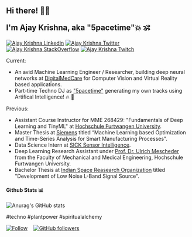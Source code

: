 <h2> Hi there! 👋🏼
  
I'm Ajay Krishna, aka "5pacetime"💥 🕉️ </h2>

[![Ajay Krishna Linkedin](https://img.shields.io/badge/LinkedIn-0077B5?style=for-the-badge&logo=linkedin&logoColor=white)](https://www.linkedin.com/in/ajay-krishna-2031a5119/)
[![Ajay Krishna Twitter](https://img.shields.io/badge/Twitter-1DA1F2?style=for-the-badge&logo=twitter&logoColor=white)](https://twitter.com/ajaykrsna)
[![Ajay Krishna StackOverflow](https://img.shields.io/badge/StackOverflow-F48024?style=for-the-badge&logo=stackoverflow&logoColor=white)](https://stackoverflow.com/users/19239428/ajay-krishna)
[![Ajay Krishna Twitch](https://img.shields.io/badge/Twitch-6441A4?style=for-the-badge&logo=twitch&logoColor=white)](https://www.twitch.tv/ajay_krsna)

Current: 

- An avid Machine Learning Engineer / Researcher, building deep neural networks at [DigitalMedCare](https://digitalmedcare.de/) for Computer Vision and Virtual Reality based applications.
- Part-time Techno DJ as ["5pacetime"](https://instagram.com/5pacetime) generating my own tracks using Artifical Intelligence! 🔥 🚀

Previous:

- Assistant Course Instructor for MME 268429: "Fundamentals of Deep Learning and TinyML" at [Hochschule Furtwangen University](https://www.hs-furtwangen.de/).
- Master Thesis at [Siemens](https://www.siemens.com) titled “Machine Learning based Optimization and Time-Series Analysis for Smart Manufacturing Processes".
- Data Science Intern at [SICK Sensor Intelligence](https://www.sick.com).
- Deep Learning Research Assistant under [Prof. Dr. Ulrich Mescheder](https://www.hs-furtwangen.de/personen/profil/180-ulrichmescheder/) from the Faculty of Mechanical and Medical Engineering, Hochschule Furtwangen University.
- Bachelor Thesis at [Indian Space Reasearch Organization](https://www.isro.gov.in/) titled "Development of Low Noise L-Band Signal Source".


#### Github Stats 📊


![Anurag's GitHub stats](https://github-readme-stats.vercel.app/api?username=ajaykrsna&show_icons=true&count_private=true&theme=dracula)

#techno #plantpower #spiritualalchemy

[![Follow](https://img.shields.io/twitter/follow/ajaykrsna?style=social)](https://twitter.com/intent/follow?screen_name=ajaykrsna)   
[![GitHub followers](https://img.shields.io/github/followers/ajaykrsna?style=social)](https://github.com/ajaykrsna)
